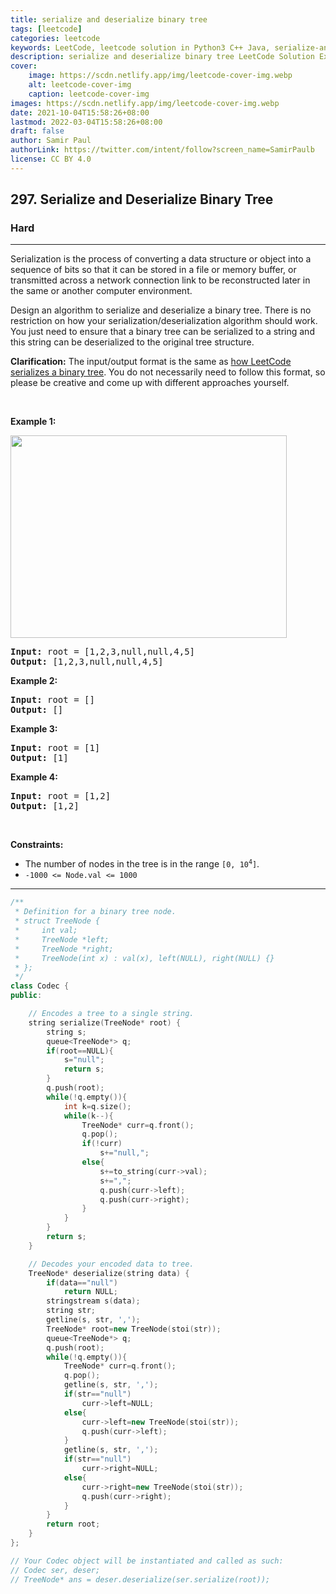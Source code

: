 ```yaml
---
title: serialize and deserialize binary tree
tags: [leetcode]
categories: leetcode
keywords: LeetCode, leetcode solution in Python3 C++ Java, serialize-and-deserialize-binary-tree solution
description: serialize and deserialize binary tree LeetCode Solution Explained
cover:
    image: https://scdn.netlify.app/img/leetcode-cover-img.webp
    alt: leetcode-cover-img
    caption: leetcode-cover-img
images: https://scdn.netlify.app/img/leetcode-cover-img.webp
date: 2021-10-04T15:58:26+08:00
lastmod: 2022-03-04T15:58:26+08:00
draft: false
author: Samir Paul
authorLink: https://twitter.com/intent/follow?screen_name=SamirPaulb
license: CC BY 4.0
---
```



<h2>297. Serialize and Deserialize Binary Tree</h2><h3>Hard</h3><hr><div><p>Serialization is the process of converting a data structure or object into a sequence of bits so that it can be stored in a file or memory buffer, or transmitted across a network connection link to be reconstructed later in the same or another computer environment.</p>

<p>Design an algorithm to serialize and deserialize a binary tree. There is no restriction on how your serialization/deserialization algorithm should work. You just need to ensure that a binary tree can be serialized to a string and this string can be deserialized to the original tree structure.</p>

<p><strong>Clarification:</strong> The input/output format is the same as <a href="/faq/#binary-tree">how LeetCode serializes a binary tree</a>. You do not necessarily need to follow this format, so please be creative and come up with different approaches yourself.</p>

<p>&nbsp;</p>
<p><strong>Example 1:</strong></p>
<img alt="" src="https://assets.leetcode.com/uploads/2020/09/15/serdeser.jpg" style="width: 442px; height: 324px;">
<pre><strong>Input:</strong> root = [1,2,3,null,null,4,5]
<strong>Output:</strong> [1,2,3,null,null,4,5]
</pre>

<p><strong>Example 2:</strong></p>

<pre><strong>Input:</strong> root = []
<strong>Output:</strong> []
</pre>

<p><strong>Example 3:</strong></p>

<pre><strong>Input:</strong> root = [1]
<strong>Output:</strong> [1]
</pre>

<p><strong>Example 4:</strong></p>

<pre><strong>Input:</strong> root = [1,2]
<strong>Output:</strong> [1,2]
</pre>

<p>&nbsp;</p>
<p><strong>Constraints:</strong></p>

<ul>
	<li>The number of nodes in the tree is in the range <code>[0, 10<sup>4</sup>]</code>.</li>
	<li><code>-1000 &lt;= Node.val &lt;= 1000</code></li>
</ul>
</div>

---




```cpp
/**
 * Definition for a binary tree node.
 * struct TreeNode {
 *     int val;
 *     TreeNode *left;
 *     TreeNode *right;
 *     TreeNode(int x) : val(x), left(NULL), right(NULL) {}
 * };
 */
class Codec {
public:

    // Encodes a tree to a single string.
    string serialize(TreeNode* root) {
        string s;
        queue<TreeNode*> q;
        if(root==NULL){
            s="null";
            return s;
        }
        q.push(root);
        while(!q.empty()){
            int k=q.size();
            while(k--){
                TreeNode* curr=q.front();
                q.pop();
                if(!curr)
                    s+="null,";
                else{
                    s+=to_string(curr->val);
                    s+=",";
                    q.push(curr->left);
                    q.push(curr->right);
                }  
            }
        }
        return s;
    }

    // Decodes your encoded data to tree.
    TreeNode* deserialize(string data) {
        if(data=="null")
            return NULL;
        stringstream s(data);
        string str;
        getline(s, str, ',');
        TreeNode* root=new TreeNode(stoi(str));
        queue<TreeNode*> q;
        q.push(root);
        while(!q.empty()){
            TreeNode* curr=q.front();
            q.pop();
            getline(s, str, ',');
            if(str=="null")
                curr->left=NULL;
            else{
                curr->left=new TreeNode(stoi(str));
                q.push(curr->left);
            }
            getline(s, str, ',');
            if(str=="null")
                curr->right=NULL;
            else{
                curr->right=new TreeNode(stoi(str));
                q.push(curr->right);
            }
        }
        return root;
    }
};

// Your Codec object will be instantiated and called as such:
// Codec ser, deser;
// TreeNode* ans = deser.deserialize(ser.serialize(root));
```

